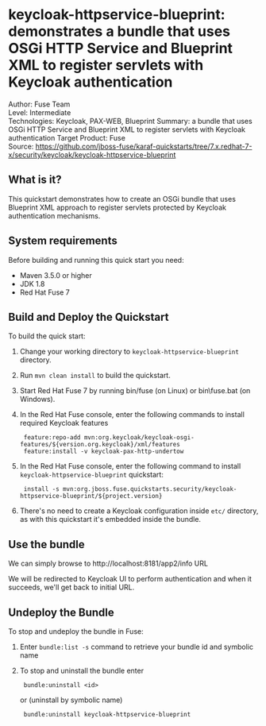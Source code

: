 keycloak-httpservice-blueprint: demonstrates a bundle that uses OSGi HTTP Service and Blueprint XML to register servlets with Keycloak authentication
==========================
Author: Fuse Team  
Level: Intermediate  
Technologies: Keycloak, PAX-WEB, Blueprint
Summary: a bundle that uses OSGi HTTP Service and Blueprint XML to register servlets with Keycloak authentication
Target Product: Fuse  
Source: <https://github.com/jboss-fuse/karaf-quickstarts/tree/7.x.redhat-7-x/security/keycloak/keycloak-httpservice-blueprint>


What is it?
-----------
This quickstart demonstrates how to create an OSGi bundle that uses Blueprint XML approach to register servlets
protected by Keycloak authentication mechanisms.


System requirements
-------------------
Before building and running this quick start you need:

* Maven 3.5.0 or higher
* JDK 1.8
* Red Hat Fuse 7


Build and Deploy the Quickstart
-------------------------------

To build the quick start:

1. Change your working directory to `keycloak-httpservice-blueprint` directory.
2. Run `mvn clean install` to build the quickstart.
3. Start Red Hat Fuse 7 by running bin/fuse (on Linux) or bin\fuse.bat (on Windows).
4. In the Red Hat Fuse console, enter the following commands to install required Keycloak features

        feature:repo-add mvn:org.keycloak/keycloak-osgi-features/${version.org.keycloak}/xml/features
        feature:install -v keycloak-pax-http-undertow

5. In the Red Hat Fuse console, enter the following command to install `keycloak-httpservice-blueprint` quickstart:

        install -s mvn:org.jboss.fuse.quickstarts.security/keycloak-httpservice-blueprint/${project.version}

6. There's no need to create a Keycloak configuration inside `etc/` directory, as with this quickstart it's embedded
inside the bundle.


Use the bundle
--------------

We can simply browse to http://localhost:8181/app2/info URL

We will be redirected to Keycloak UI to perform authentication and when it succeeds, we'll get back to initial URL.


Undeploy the Bundle
-------------------

To stop and undeploy the bundle in Fuse:

1. Enter `bundle:list -s` command to retrieve your bundle id and symbolic name
2. To stop and uninstall the bundle enter

        bundle:uninstall <id>

    or (uninstall by symbolic name)

        bundle:uninstall keycloak-httpservice-blueprint
